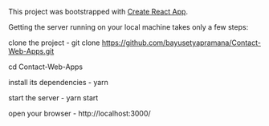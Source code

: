 This project was bootstrapped with [Create React App](https://github.com/facebook/create-react-app).


Getting the server running on your local machine takes only a few steps:

clone the project - git clone https://github.com/bayusetyapramana/Contact-Web-Apps.git

cd Contact-Web-Apps

install its dependencies - yarn

start the server - yarn start

open your browser - http://localhost:3000/
